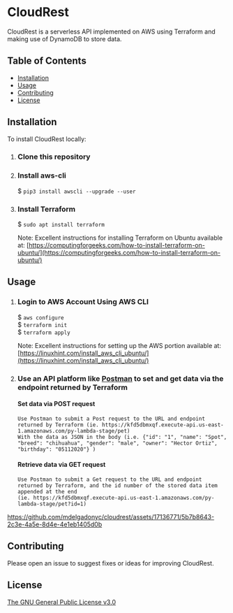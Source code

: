 # CloudRest 

CloudRest is a serverless API implemented on AWS using Terraform and making use of DynamoDB to store data.


## Table of Contents

- [Installation](#Installation)
- [Usage](#Usage)
- [Contributing](#Contributing)
- [License](#License)

## Installation

To install CloudRest locally:

1. ### Clone this repository

2. ### Install aws-cli
    $ `pip3 install awscli --upgrade --user`  

3. ### Install Terraform
   $ `sudo apt install terraform`
   
    Note: Excellent instructions for installing Terraform on Ubuntu available at:
    [https://computingforgeeks.com/how-to-install-terraform-on-ubuntu/](https://computingforgeeks.com/how-to-install-terraform-on-ubuntu/)

## Usage

1. ### Login to AWS Account Using AWS CLI
    $ `aws configure`  
    $ `terraform init`  
    $ `terraform apply`  

    Note: Excellent instructions for setting up the AWS portion available at: 
    [https://linuxhint.com/install_aws_cli_ubuntu/](https://linuxhint.com/install_aws_cli_ubuntu/)

2. ### Use an API platform like [Postman](https://www.postman.com/downloads/) to set and get data via the endpoint returned by Terraform  
   #### Set data via POST request  
       Use Postman to submit a Post request to the URL and endpoint returned by Terraform (ie. https://kfd5dbmxqf.execute-api.us-east-1.amazonaws.com/py-lambda-stage/pet)  
       With the data as JSON in the body (i.e. {"id": "1", "name": "Spot", "breed": "chihuahua", "gender": "male", "owner": "Hector Ortiz", "birthday": "05112020"} )  

   #### Retrieve data via GET request   
       Use Postman to submit a Get request to the URL and endpoint returned by Terraform, and the id number of the stored data item appended at the end
       (ie. https://kfd5dbmxqf.execute-api.us-east-1.amazonaws.com/py-lambda-stage/pet?id=1)


https://github.com/mdelgadonyc/cloudrest/assets/17136771/5b7b8643-2c3e-4a5e-8d4e-4e1eb1405d0b



## Contributing

Please open an issue to suggest fixes or ideas for improving CloudRest.

## License

[The GNU General Public License v3.0](https://www.gnu.org/licenses/gpl-3.0.en.html)
